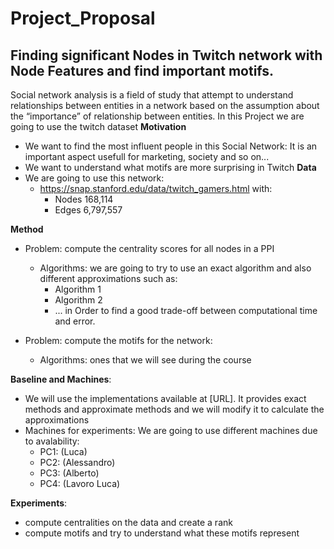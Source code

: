 # Project_Proposal
## Finding significant Nodes in Twitch network with Node Features and find important motifs.
Social network analysis is a field of study that attempt to understand relationships between entities in a network based on the assumption about the “importance” of relationship between entities.
In this Project we are going to use the twitch dataset 
**Motivation**
- We want to find the most influent people in this Social Network: It is an important aspect usefull for marketing, society and so on...
- We want	to understand	what motifs	are	more surprising	in Twitch
**Data**
- We are going to use this network:
  - https://snap.stanford.edu/data/twitch_gamers.html with:
      - Nodes	168,114
      - Edges	6,797,557


**Method**	
- Problem:	compute	the	centrality	scores	for	all	nodes	in	a	PPI	
  - Algorithms:	we	are	going	to	try	to	use	an	exact	algorithm and also different approximations such as:
    - Algorithm 1
    - Algorithm 2
    - ...
    in Order to find a good trade-off between computational time and error.
    
- Problem:	compute	the	motifs	for	the	network:
  - Algorithms: ones that we will see during the course

**Baseline and Machines**:	
- We	will	use	the	implementations	available	at	[URL].	It	provides exact	methods	and	approximate	methods	and we will modify it to calculate the approximations
- Machines	for	experiments: We are going to use different machines due to avalability:
  - PC1: (Luca) 
  - PC2: (Alessandro)
  - PC3: (Alberto)
  - PC4: (Lavoro Luca)

**Experiments**:	
  - compute	centralities	on	the	data and create a rank	
  - compute	motifs and try to understand what these	motifs represent



